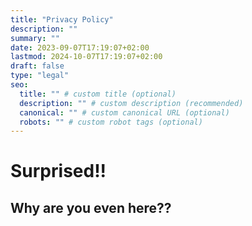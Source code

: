 ```yaml
---
title: "Privacy Policy"
description: ""
summary: ""
date: 2023-09-07T17:19:07+02:00
lastmod: 2024-10-07T17:19:07+02:00
draft: false
type: "legal"
seo:
  title: "" # custom title (optional)
  description: "" # custom description (recommended)
  canonical: "" # custom canonical URL (optional)
  robots: "" # custom robot tags (optional)
---
```



# Surprised!!

## Why are you even here??

